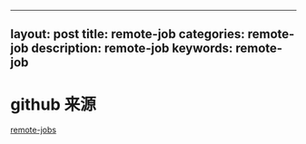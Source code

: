 
---
layout: post
title:  remote-job
categories: remote-job
description: remote-job
keywords: remote-job
---


# github 来源
[remote-jobs](https://github.com/remoteintech/remote-jobs)
